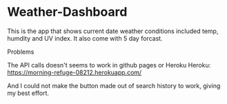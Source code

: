 # Weather-Dashboard

This is the app that shows current date weather conditions included temp, humdity and UV index. It also come with 5 day forcast.


Problems

The API calls doesn't seems to work in github pages or Heroku
Heroku: https://morning-refuge-08212.herokuapp.com/

And I could not make the button made out of search history to work, giving my best effort.